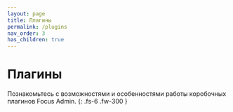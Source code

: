 ```yaml
---
layout: page
title: Плагины
permalink: /plugins
nav_order: 3
has_children: true
---
```

# Плагины

Познакомьтесь с возможностями и особенностями работы коробочных плагинов Focus Admin.
{: .fs-6 .fw-300 }